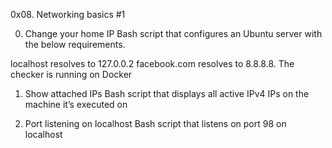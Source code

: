0x08. Networking basics #1

0. Change your home IP
Bash script that configures an Ubuntu server with the below requirements.

localhost resolves to 127.0.0.2
facebook.com resolves to 8.8.8.8.
The checker is running on Docker

1. Show attached IPs
Bash script that displays all active IPv4 IPs on the machine it’s executed on

2. Port listening on localhost
Bash script that listens on port 98 on localhost
